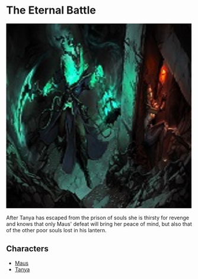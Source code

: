 # The Eternal Battle

![poster](./../Images/EternalBattle.jpg)

After Tanya has escaped from the prison of souls she is thirsty for revenge and knows that only Maus' defeat will bring her peace of mind, but also that of the other poor souls lost in his lantern.

## Characters

- [Maus](./../Cast/Villains/Maus.md)
- [Tanya](./../Cast/Heroes/Tanya.md)
